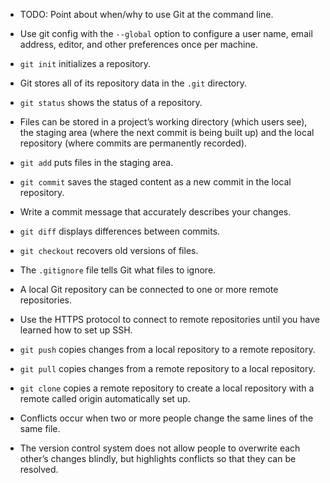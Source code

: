 - TODO: Point about when/why to use Git at the command line.

- Use git config with the `--global` option to configure a user name,
  email address, editor, and other preferences once per machine.

- `git init` initializes a repository.
- Git stores all of its repository data in the `.git` directory.

- `git status` shows the status of a repository.
- Files can be stored in a project’s working directory (which users see),
  the staging area (where the next commit is being built up)
  and the local repository (where commits are permanently recorded).
- `git add` puts files in the staging area.
- `git commit` saves the staged content as a new commit in the local repository.
- Write a commit message that accurately describes your changes.

- `git diff` displays differences between commits.
- `git checkout` recovers old versions of files.

- The `.gitignore` file tells Git what files to ignore.

- A local Git repository can be connected to one or more remote repositories.
- Use the HTTPS protocol to connect to remote repositories until you have learned how to set up SSH.
- `git push` copies changes from a local repository to a remote repository.
- `git pull` copies changes from a remote repository to a local repository.

- `git clone` copies a remote repository to create a local repository with a remote called origin automatically set up.

- Conflicts occur when two or more people change the same lines of the same file.
- The version control system does not allow people to overwrite each other’s changes blindly,
  but highlights conflicts so that they can be resolved.
